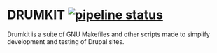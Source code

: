 DRUMKIT [![pipeline status](https://gitlab.com/consensus.enterprises/drumkit/badges/master/pipeline.svg)](https://gitlab.com/consensus.enterprises/drumkit/commits/master)
=======

Drumkit is a suite of GNU Makefiles and other scripts made to simplify
development and testing of Drupal sites.


